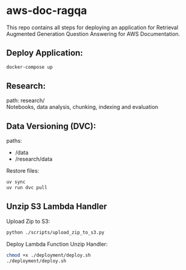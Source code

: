 # aws-doc-ragqa
This repo contains all steps for deploying an application for Retrieval Augmented Generation Question Answering for AWS Documentation.

## Deploy Application:  

```bash
docker-compose up
```

## Research:  
path: research/  
Notebooks, data analysis, chunking, indexing and evaluation  

## Data Versioning (DVC):  
paths:  
- /data  
- /research/data  

Restore files:
```bash
uv sync
uv run dvc pull
```

## Unzip S3 Lambda Handler
Upload Zip to S3:
```bash
python ./scripts/upload_zip_to_s3.py
```

Deploy Lambda Function Unzip Handler:
```bash
chmod +x ./deployment/deploy.sh
./deployment/deploy.sh
```